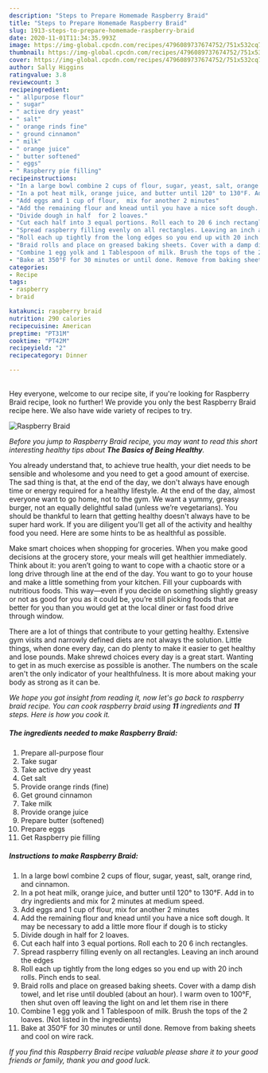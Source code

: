 ```yaml
---
description: "Steps to Prepare Homemade Raspberry Braid"
title: "Steps to Prepare Homemade Raspberry Braid"
slug: 1913-steps-to-prepare-homemade-raspberry-braid
date: 2020-11-01T11:34:35.993Z
image: https://img-global.cpcdn.com/recipes/4796089737674752/751x532cq70/raspberry-braid-recipe-main-photo.jpg
thumbnail: https://img-global.cpcdn.com/recipes/4796089737674752/751x532cq70/raspberry-braid-recipe-main-photo.jpg
cover: https://img-global.cpcdn.com/recipes/4796089737674752/751x532cq70/raspberry-braid-recipe-main-photo.jpg
author: Sally Higgins
ratingvalue: 3.8
reviewcount: 3
recipeingredient:
- " allpurpose flour"
- " sugar"
- " active dry yeast"
- " salt"
- " orange rinds fine"
- " ground cinnamon"
- " milk"
- " orange juice"
- " butter softened"
- " eggs"
- " Raspberry pie filling"
recipeinstructions:
- "In a large bowl combine 2 cups of flour, sugar, yeast, salt, orange rind, and cinnamon."
- "In a pot heat milk, orange juice, and butter until 120° to 130°F. Add in to dry ingredients and mix for 2 minutes at medium speed."
- "Add eggs and 1 cup of flour,  mix for another 2 minutes"
- "Add the remaining flour and knead until you have a nice soft dough. It may be necessary to add a little more flour if dough is to sticky"
- "Divide dough in half  for 2 loaves."
- "Cut each half into 3 equal portions. Roll each to 20 6 inch rectangles."
- "Spread raspberry filling evenly on all rectangles. Leaving an inch around the edges"
- "Roll each up tightly from the long edges so you end up with 20 inch rolls. Pinch ends to seal."
- "Braid rolls and place on greased baking sheets. Cover with a damp dish towel, and let rise until doubled (about an hour). I warm oven to 100°F, then shut oven off leaving the light on and let them rise in there"
- "Combine 1 egg yolk and 1 Tablespoon of milk. Brush the tops of the 2 loaves. (Not listed in the ingredients)"
- "Bake at 350°F for 30 minutes or until done. Remove from baking sheets and cool on wire rack."
categories:
- Recipe
tags:
- raspberry
- braid

katakunci: raspberry braid 
nutrition: 290 calories
recipecuisine: American
preptime: "PT31M"
cooktime: "PT42M"
recipeyield: "2"
recipecategory: Dinner

---
```

<br>
Hey everyone, welcome to our recipe site, if you're looking for Raspberry Braid recipe, look no further! We provide you only the best Raspberry Braid recipe here. We also have wide variety of recipes to try.
<br>


![Raspberry Braid](https://img-global.cpcdn.com/recipes/4796089737674752/751x532cq70/raspberry-braid-recipe-main-photo.jpg)

<i>Before you jump to Raspberry Braid recipe, you may want to read this short interesting healthy tips about <strong>The Basics of Being Healthy</strong>.</i>

You already understand that, to achieve true health, your diet needs to be sensible and wholesome and you need to get a good amount of exercise. The sad thing is that, at the end of the day, we don't always have enough time or energy required for a healthy lifestyle. At the end of the day, almost everyone want to go home, not to the gym. We want a yummy, greasy burger, not an equally delightful salad (unless we’re vegetarians). You should be thankful to learn that getting healthy doesn't always have to be super hard work. If you are diligent you'll get all of the activity and healthy food you need. Here are some hints to be as healthful as possible.

Make smart choices when shopping for groceries. When you make good decisions at the grocery store, your meals will get healthier immediately. Think about it: you aren’t going to want to cope with a chaotic store or a long drive through line at the end of the day. You want to go to your house and make a little something from your kitchen. Fill your cupboards with nutritious foods. This way—even if you decide on something slightly greasy or not as good for you as it could be, you’re still picking foods that are better for you than you would get at the local diner or fast food drive through window.

There are a lot of things that contribute to your getting healthy. Extensive gym visits and narrowly defined diets are not always the solution. Little things, when done every day, can do plenty to make it easier to get healthy and lose pounds. Make shrewd choices every day is a great start. Wanting to get in as much exercise as possible is another. The numbers on the scale aren't the only indicator of your healthfulness. It is more about making your body as strong as it can be. 


<i>We hope you got insight from reading it, now let's go back to raspberry braid recipe. You can cook raspberry braid using <strong>11</strong> ingredients and <strong>11</strong> steps. Here is how you cook it.
</i>

##### The ingredients needed to make Raspberry Braid:

1. Prepare  all-purpose flour
1. Take  sugar
1. Take  active dry yeast
1. Get  salt
1. Provide  orange rinds (fine)
1. Get  ground cinnamon
1. Take  milk
1. Provide  orange juice
1. Prepare  butter (softened)
1. Prepare  eggs
1. Get  Raspberry pie filling


##### Instructions to make Raspberry Braid:

1. In a large bowl combine 2 cups of flour, sugar, yeast, salt, orange rind, and cinnamon.
1. In a pot heat milk, orange juice, and butter until 120° to 130°F. Add in to dry ingredients and mix for 2 minutes at medium speed.
1. Add eggs and 1 cup of flour,  mix for another 2 minutes
1. Add the remaining flour and knead until you have a nice soft dough. It may be necessary to add a little more flour if dough is to sticky
1. Divide dough in half  for 2 loaves.
1. Cut each half into 3 equal portions. Roll each to 20 6 inch rectangles.
1. Spread raspberry filling evenly on all rectangles. Leaving an inch around the edges
1. Roll each up tightly from the long edges so you end up with 20 inch rolls. Pinch ends to seal.
1. Braid rolls and place on greased baking sheets. Cover with a damp dish towel, and let rise until doubled (about an hour). I warm oven to 100°F, then shut oven off leaving the light on and let them rise in there
1. Combine 1 egg yolk and 1 Tablespoon of milk. Brush the tops of the 2 loaves. (Not listed in the ingredients)
1. Bake at 350°F for 30 minutes or until done. Remove from baking sheets and cool on wire rack.


<i>If you find this Raspberry Braid recipe valuable please share it to your good friends or family, thank you and good luck.</i>
